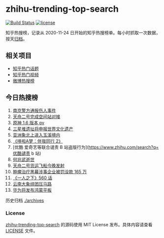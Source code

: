 # zhihu-trending-top-search

[![Build Status](https://github.com/justjavac/zhihu-trending-top-search/workflows/ci/badge.svg?branch=main)](https://github.com/justjavac/zhihu-trending-top-search/actions)
[![license](https://img.shields.io/github/license/justjavac/zhihu-trending-top-search)](https://github.com/justjavac/zhihu-trending-top-search/blob/main/LICENSE)

知乎热搜榜，记录从 2020-11-24 日开始的知乎热搜榜单。每小时抓取一次数据，按天[归档](./archives)。

## 相关项目

- [知乎热门话题](https://github.com/justjavac/zhihu-trending-hot-questions)
- [知乎热门视频](https://github.com/justjavac/zhihu-trending-hot-video)
- [微博热搜榜](https://github.com/justjavac/weibo-trending-hot-search)

## 今日热搜榜

<!-- BEGIN -->
<!-- 最后更新时间 Sun May 30 2021 18:35:15 GMT+0800 (China Standard Time) -->

1. [南京警方通报伤人事件](https://www.zhihu.com/search?q=南京新街口)
2. [天舟二号完成空间站对接](https://www.zhihu.com/search?q=天舟二号)
3. [原神 1.6 版本 pv](https://www.zhihu.com/search?q=原神)
4. [三星堆遗址将申报世界文化遗产](https://www.zhihu.com/search?q=三星堆)
5. [亚洲象北上进入玉溪境内](https://www.zhihu.com/search?q=亚洲象)
6. [《哆啦A梦：伴我同行 2》](https://www.zhihu.com/search?q=哆啦A梦：伴我同行2)
7. [优酷 爱奇艺等联合谴责 B 站盗版行为](https://www.zhihu.com/search?q=优酷谴责 b 站)
8. [何兆武逝世](https://www.zhihu.com/search?q=何兆武)
9. [天舟二号货运飞船今晚发射](https://www.zhihu.com/search?q=天舟二号)
10. [肿瘤治疗黑幕涉事企业被罚没款 165 万](https://www.zhihu.com/search?q=肿瘤治疗黑幕)
11. [《一人之下》560 话](https://www.zhihu.com/search?q=一人之下)
12. [云南大象组团压马路](https://www.zhihu.com/search?q=云南大象)
13. [华为将发布鸿蒙平板](https://www.zhihu.com/search?q=鸿蒙平板)

<!-- END -->

历史归档 [./archives](./archives)

### License

[zhihu-trending-top-search](https://github.com/justjavac/zhihu-trending-top-search)
的源码使用 MIT License 发布。具体内容请查看 [LICENSE](./LICENSE) 文件。
